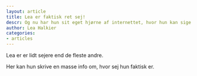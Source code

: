 ```yaml
---
layout: article
title: Lea er faktisk ret sej!
descr: Og nu har hun sit eget hjørne af internettet, hvor hun kan sige det højt.
author: Lea Halkier
categories:
- articles
---
```


Lea er er lidt sejere end de fleste andre.

Her kan hun skrive en masse info om, hvor sej hun faktisk er.